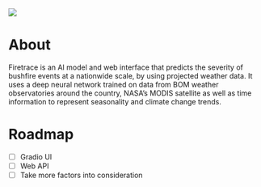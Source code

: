<img src="https://raw.githubusercontent.com/jtpotato/yicte-bushfires/main/branding/banner.svg" />

# About
Firetrace is an AI model and web interface that predicts the severity of bushfire events at a nationwide scale, by using projected weather data. It uses a deep neural network trained on data from BOM weather observatories around the country, NASA’s MODIS satellite as well as time information to represent seasonality and climate change trends.

# Roadmap
- [ ] Gradio UI
- [ ] Web API
- [ ] Take more factors into consideration